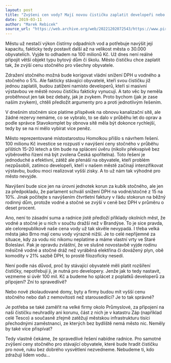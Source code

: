 ```yaml
---
layout: post
title: "Zvýšeni cen vody? Mají novou čističku zaplatit developeři nebo obyvatelé?"
date: 2019-03-11
author: "Marek Rebicek"
source_url: "https://web.archive.org/web/20221202072543/https://www.piratibrandys.cz/clanek/2019-03-11-zvyseni-cen-vody-maji-novou-cisticku-zaplatit-developeri-nebo-obyvatele"
---
```

Městu už nestačí výkon čistírny odpadních vod a potřebuje navýšit  její kapacitu, fakticky tedy postavit další až na velikost města o  30.000 obyvatelích. Vyjde to odhadem na 100 milionů Kč. Už dnes není  reálné připojit větší objekt typu bytový dům či školu. Město čističku  chce zaplatit tak, že zvýší cenu stočného pro všechny obyvatele.

Zdražení stočného možná bude korigovat vládní snížení DPH u vodného a  stočného o 5%. Ale fakticky stávající obyvatelé, kteří svou čističku již  jednou zaplatili, budou zatíženi namísto developerů, kteří si masivní  výstavbou ve městě novou čističku fakticky vynucují. A tato věc by  neměla proběhnout jen tak bez debaty, jak je zvykem. Proto bychom (jak  je zase naším zvykem), chtěli předložit argumenty pro a proti  jednotlivým řešením.

V dnešním stočném sice platíme příspěvek na obnovu kanalizační sítě, ale žádné rezervy nemáme, co se vybralo, to se dalo v průběhu let do oprav a podle správce Stavokomplet by obnova sítě měla být dokonce rychlejší, tedy by se na ní mělo vybírat více peněz.

Město reprezentované místostarostou Homolkou přišlo s návrhem řešení. 
100 milionu Kč investice se rozpustí v navýšení ceny stočného v průběhu 
příštích 15-20 letech a tím bude na splácení úvěru (nikoliv překvapivě 
bez výběrového řízení má být zvolena Česká spořitelna). Toto řešení je 
jednoduché a efektivní, zátěž ale přenáší na obyvatele, kteří problém 
nezpůsobili, zatímco developeři, kteří v našem městě začínají 
intenzifikovat výstavbu, budou moci realizovat vyšší zisky. A to už nám 
tak výhodné pro město nevyjde.

Navýšení bude sice jen na úrovni 
jednotek korun za kubík stočného, ale jen za předpokladu, že parlament 
schválí snížení DPH na vodné/stočné z 15 na 10%. Jinak počítejte s 
navýšením čtvrtletní faktury v řádu stokorun na běžný rodinný dům, 
protože vodné a stočné se zvýší v ceně bez DPH v průměru o deset 
procent.

Ano, není to zásadní suma a radnice jistě předloží 
příklady okolních měst, že vodné a stočné  je u nich v součtu dražší než
 v Brandýse. To je sice pravda, ale celorepublikově naše cena vody už 
tak skvěle nevypadá. I třeba velká města jako Brno mají cenu vody 
výrazně nižší. Je to celé nepříjemné za situace, kdy za vodu nic nikomu 
neplatíme a máme vlastní vrty ve Staré Boleslavi. Pak je opravdu 
zvláštní, že ve slušné novostavbě vyjde rodinu měsíčně vodné a stočné 
dráž než vyráběná elektřina či dovážený plyn, obě komodity v 21% sazbě 
DPH, to prostě filozoficky nesedí.

Není podle nás důvod, proč by 
stávající obyvatelé měli platit rozšíření čističky, nepotřebují ji, je 
nutná pro developery. Jenže jak to tedy nastavit, vezmeme si úvěr 100 
mil. Kč a budeme ho splácet z poplatků developerů za připojení? Zní to 
spravedlivě?

Nebo nově zkolaudované domy, byty a firmy budou mít
 vyšší cenu stočného nebo daň z nemovitosti než starousedlíci? Je to tak
 správné?

Je potřeba se také zaměřit na velké firmy okolo 
Průmyslové, za připojení na naši čističku neuhradily ani korunu, část z 
nich je v katastru Záp (například celé Tesco) a současně zřejmě zatěžují
 městskou infrastrukturu tisíci přechodnými zaměstnanci, ze kterých bez 
bydliště nemá město nic. Neměly by také více přispívat?

Tedy 
vlastně čekáme, že spravedlivé  řešení nabídne radnice. Pro samotné 
zvýšení ceny stočného pro stávající obyvatele, které bude hradit 
čističku pro nové, ruku bez dobrého vysvětlení nezvedneme. Nebudeme ti, 
kdo zdražují lidem vodu…

